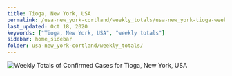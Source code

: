 ```yaml
---
title: Tioga, New York, USA
permalink: /usa-new_york-cortland/weekly_totals/usa-new_york-tioga-weekly_totals.html
last_updated: Oct 18, 2020
keywords: ["Tioga, New York, USA", "weekly totals"]
sidebar: home_sidebar
folder: usa-new_york-cortland/weekly_totals/
---
```


![Weekly Totals of Confirmed Cases for Tioga, New York, USA](/images/graphs/usa-new_york-tioga-weekly_totals_graph.png)
